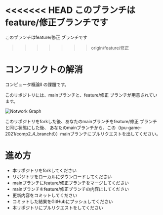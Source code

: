 <<<<<<< HEAD
このブランチはfeature/修正ブランチです
=======
このブランチはfeature/修正 ブランチです
>>>>>>> origin/feature/修正

# コンフリクトの解消
コンピュータ概論II の課題です。

このリポジトリには、mainブランチと、feature/修正 ブランチが用意されています。

![Notwork Graph](NetworkGraph.png)

このリポジトリをforkした後、あなたのmainブランチをfeature/修正 ブランチと同じ状態にした後、
あなたのmainブランチから、この（tpu-game-2021/comp2_4_branchの）mainブランチにプルリクエストを出してください。

# 進め方
* 本リポジトリをforkしてください
* リポジトリをローカルにダウンロードしてください
* mainブランチにfeature/修正ブランチをマージしてください
* mainブランチをfeature/修正ブランチの内容にしてください
* 更新内容をコミットしてください
* コミットした結果をGitHubにプッシュしてください
* 本リポジトリにプルリクエストをしてください
